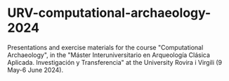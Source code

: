 # URV-computational-archaeology-2024
Presentations and exercise materials for the course "Computational Archaeology", in the "Máster Interuniversitario en Arqueología Clásica Aplicada. Investigación y Transferencia" at the University Rovira i Virgili (9 May-6 June 2024).

